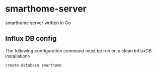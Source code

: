 # smarthome-server
smarthome server written in Go

## Influx DB config
The following configuration command must be run on a clean InfluxDB installation>
````
create database smarthome
````
